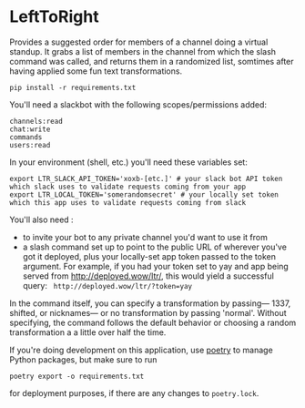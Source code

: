 # LeftToRight
Provides a suggested order for members of a channel doing a virtual standup. It grabs a list of members in the channel 
from which the slash command was called, and returns them in a randomized list, somtimes after having applied some fun
text transformations.


```
pip install -r requirements.txt
```

You'll need a slackbot with the following scopes/permissions added:
```
channels:read
chat:write
commands
users:read
```

In your environment (shell, etc.) you'll need these variables set:
```
export LTR_SLACK_API_TOKEN='xoxb-[etc.]' # your slack bot API token which slack uses to validate requests coming from your app
export LTR_LOCAL_TOKEN='somerandomsecret' # your locally set token which this app uses to validate requests coming from slack
```

You'll also need :
* to invite your bot to any private channel you'd want to use it from
* a slash command set up to point to the public URL of wherever you've got it deployed, plus your 
locally-set app token passed to the token argument. For example, if you had your token set to yay and 
app being served from http://deployed.wow/ltr/, this would yield a successful query:
``` http://deployed.wow/ltr/?token=yay```

In the command itself, you can specify a transformation by passing— 1337, shifted, or nicknames— or no transformation by
passing 'normal'. Without specifying, the command follows the default behavior or choosing a random transformation a
a little over half the time.

If you're doing development on this application, use [poetry](https://python-poetry.org/) to manage Python packages, but make sure to run

    poetry export -o requirements.txt

for deployment purposes, if there are any changes to `poetry.lock`.
